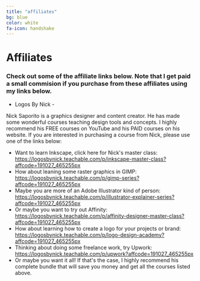 ```yaml
---
title: "affiliates"
bg: blue
color: white
fa-icon: handshake
---
```


# Affiliates

### Check out some of the affiliate links below. Note that I get paid a small commision if you purchase from these affiliates using my links below.

- Logos By Nick -

Nick Saporito is a graphics designer and content creator. He has made some wonderful courses teaching design tools and concepts. I highly recommend his FREE courses on YouTube and his PAID courses on his website. If you are interested in purchasing a course from Nick, please use one of the links below:

- Want to learn Inkscape, click here for Nick's master class:  https://logosbynick.teachable.com/p/inkscape-master-class?affcode=191027_465255px
- How about leaning some raster graphics in GIMP: https://logosbynick.teachable.com/p/gimp-series?affcode=191027_465255px
- Maybe you are more of an Adobe Illustrator kind of person: https://logosbynick.teachable.com/p/illustrator-explainer-series?affcode=191027_465255px
- Or maybe you want to try out Affinity: https://logosbynick.teachable.com/p/affinity-designer-master-class?affcode=191027_465255px
- How about learning how to create a logo for your projects or brand: https://logosbynick.teachable.com/p/logo-design-academy?affcode=191027_465255px
- Thinking about doing some freelance work, try Upwork: https://logosbynick.teachable.com/p/upwork?affcode=191027_465255px
- Or maybe you want it all! If that's the case, I highly recommend his complete bundle that will save you money and get all the courses listed above.